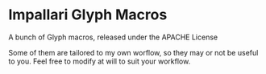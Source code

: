 Impallari Glyph Macros
=================

A bunch of Glyph macros, released under the APACHE License

Some of them are tailored to my own worflow, so they may or not be useful to you. Feel free to modify at will to suit your workflow.